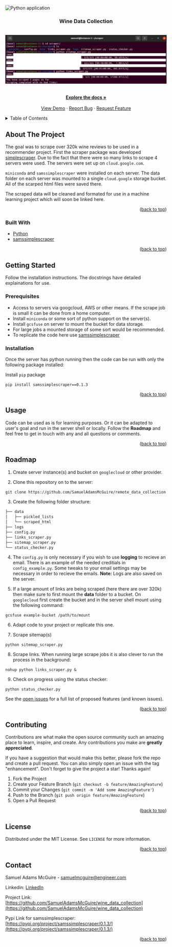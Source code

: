 <div id="top"></div>

![Python application](https://github.com/SamuelAdamsMcGuire/wine_data_collection/workflows/Python%20application/badge.svg)

<h3 align="center">Wine Data Collection</h3>

<br />
<div align="center">
  <a href="https://github.com/SamuelAdamsMcGuire/wine_data_collection">
    <img src="images/server.png" alt="Logo">
  </a>


  <p align="center">
    <br />
    <a href="https://github.com/SamuelAdamsMcGuire/wine_data_collection"><strong>Explore the docs »</strong></a>
    <br />
    <br />
    <a href="https://github.com/SamuelAdamsMcGuire/wine_data_collection">View Demo</a>
    ·
    <a href="https://github.com/SamuelAdamsMcGuire/wine_data_collection/issues">Report Bug</a>
    ·
    <a href="https://github.com/SamuelAdamsMcGuire/wine_data_collection/issues">Request Feature</a>
  </p>
</div>


<!-- TABLE OF CONTENTS -->
<details>
  <summary>Table of Contents</summary>
  <ol>
    <li>
      <a href="#about-the-project">About The Project</a>
      <ul>
        <li><a href="#built-with">Built With</a></li>
      </ul>
    </li>
    <li>
      <a href="#getting-started">Getting Started</a>
      <ul>
        <li><a href="#prerequisites">Prerequisites</a></li>
        <li><a href="#installation">Installation</a></li>
      </ul>
    </li>
    <li><a href="#usage">Usage</a></li>
    <li><a href="#roadmap">Roadmap</a></li>
    <li><a href="#contributing">Contributing</a></li>
    <li><a href="#license">License</a></li>
    <li><a href="#contact">Contact</a></li>
  </ol>
</details>


<!-- ABOUT THE PROJECT -->
## About The Project

The goal was to scrape over 320k wine reviews to be used in a recommender project. First the scraper package was developed [simplescraper](https://github.com/SamuelAdamsMcGuire/simplescraper). Due to the fact that there were so many links to scrape 4 servers were used. The servers were set up on `cloud.google.com`. 

`miniconda` and `samssimplescraper` were installed on each server. The data folder on each server was mounted to a single `cloud.google` storage bucket. All of the scarped html files were saved there. 

The scraped data will be cleaned and formated for use in a machine learning project which will soon be linked here. 

<p align="right">(<a href="#top">back to top</a>)</p>


### Built With

* [Python](https://www.python.org/)
* [samssimplescraper](https://github.com/SamuelAdamsMcGuire/simplescraper)

<p align="right">(<a href="#top">back to top</a>)</p>



<!-- GETTING STARTED -->
## Getting Started

Follow the installation instructions. The docstrings have detailed explainations for use. 

### Prerequisites

- Access to servers via googcloud, AWS or other means. If the scrape job is small it can be done from a home computer.
- Install `miniconda` or some sort of python support on the server(s).
- Install `gcsfuse` on server to mount the bucket for data storage.
- For large jobs a mounted storage of some sort would be recommended.
- To replicate the code here use [samssimplescraper](https://github.com/SamuelAdamsMcGuire/simplescraper)

### Installation

Once the server has python running then the code can be run with only the following package installed:

Install `pip` package
  ```shell
  pip install samssimplescraper==0.1.3
  ```
                
<p align="right">(<a href="#top">back to top</a>)</p>


<!-- USAGE EXAMPLES -->
## Usage

Code can be used as is for learning purposes. Or it can be adapted to user's goal and run in the server shell or locally. Follow the **Roadmap** and feel free to get in touch with any and all questions or comments. 

<p align="right">(<a href="#top">back to top</a>)</p>


<!-- ROADMAP -->
## Roadmap

1. Create server instance(s) and bucket on `googlecloud` or other provider.

2. Clone this repository on to the server:

```shell
git clone https://github.com/SamuelAdamsMcGuire/remote_data_collection
``` 

3. Create the following folder structure:

```shell
├── data
│   ├── pickled_lists
│   └── scraped_html
├── logs    
├── config.py
├── links_scraper.py
├── sitemap_scraper.py
└── status_checker.py
```
4. The `config.py` is only necessary if you wish to use **logging** to recieve an email. There is an example of the needed creditials in `config_example.py`. Some tweaks to your email settings may be necessary in order to recieve the emails. **Note:** Logs are also saved on the server.  

5. If a large amount of links are being scraped (here there are over 320k) then make sure to first mount the **data** folder to a bucket. On `googlecloud` first create the bucket and in the server shell mount using the following command:

```shell
gcsfuse example-bucket /path/to/mount
```

6. Adapt code to your project or replicate this one.

7. Scrape sitemap(s)

```shell
python sitemap_scraper.py
``` 

8. Scrape links. When running large scrape jobs it is also clever to run the process in the background:

```shell
nohup python links_scraper.py &
``` 

9. Check on progress using the status checker:

```shell
python status_checker.py
``` 

See the [open issues](https://github.com/SamuelAdamsMcGuire/wine_data_collection/issues) for a full list of proposed features (and known issues).

<p align="right">(<a href="#top">back to top</a>)</p>

<!-- CONTRIBUTING -->
## Contributing

Contributions are what make the open source community such an amazing place to learn, inspire, and create. Any contributions you make are **greatly appreciated**.

If you have a suggestion that would make this better, please fork the repo and create a pull request. You can also simply open an issue with the tag "enhancement".
Don't forget to give the project a star! Thanks again!

1. Fork the Project
2. Create your Feature Branch (`git checkout -b feature/AmazingFeature`)
3. Commit your Changes (`git commit -m 'Add some AmazingFeature'`)
4. Push to the Branch (`git push origin feature/AmazingFeature`)
5. Open a Pull Request

<p align="right">(<a href="#top">back to top</a>)</p>


<!-- LICENSE -->
## License

Distributed under the MIT License. See `LICENSE` for more information.

<p align="right">(<a href="#top">back to top</a>)</p>


<!-- CONTACT -->
## Contact

Samuel Adams McGuire - samuelmcguire@engineer.com

Linkedin: [LinkedIn](https://www.linkedin.com/in/samuel-mcguire/)

Project Link: [https://github.com/SamuelAdamsMcGuire/wine_data_collection](https://github.com/SamuelAdamsMcGuire/wine_data_collection)

Pypi Link for samssimplescraper: [https://pypi.org/project/samssimplescraper/0.1.3/](https://pypi.org/project/samssimplescraper/0.1.3/)

<p align="right">(<a href="#top">back to top</a>)</p>
